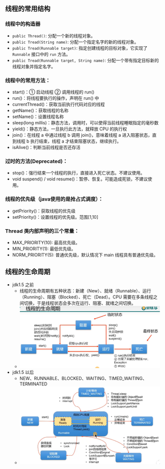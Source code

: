 ## 线程的常用结构

### 线程中的构造器

* `public Thread()`: 分配一个新的线程对象。
* `public Tread(String name)`: 分配一个指定名字的新的线程对象。
* `public Tread(Runnable target)`: 指定创建线程的目标对象，它实现了 `Runnable` 接口中的 `run` 方法。
* `public Tread(Runnable target, String name)`: 分配一个带有指定目标新的线程对象并指定名字。

### 线程中的常用方法：

* start()：① 启动线程 ② 调用线程的 run()
* run()：将线程要执行的操作，声明在 run() 中
* currentThread()：获取当前执行代码对应的线程
* getName()：获取线程的名称
* setName()：设置线程名称
* sleep(long millis)：静态方法，调用时，可以使得当前线程睡眠指定的毫秒数
* yield()：静态方法，一旦执行此方法，就释放 CPU 的执行权
* join()：在线程 a 中通过线程 b 调用 join()，意味着线程 a 进入阻塞状态，直到线程 b 执行结束，线程 a 才结束阻塞状态，继续执行。
* isAlive()：判断当前线程是否还存活

### 过时的方法(Deprecated)：

* stop()：强行结束一个线程的执行，直接进入死亡状态。不建议使用。
* void suspend() / void resume()：暂停、恢复。可能造成死锁，不建议使用。

### 线程的优先级（java使用的是抢占式调度）：

* getPriority()：获取线程的优先级
* setPriority()：设置线程的优先级。范围[1,10]

### Thread 类内部声明的三个常量：

* MAX_PRIORITY(10): 最高优先级。
* MIN_PRIORITY(1): 最低优先级。
* NORM_PRIORITY(5): 普通优先级，默认情况下 main 线程具有普通优先级。

## 线程的生命周期

* jdk1.5 之前
    * 线程的生命周期有五种状态：新建（New）、就绪（Runnable）、运行（Running）、阻塞（Blocked）、死亡（Dead）。CPU
      需要在多条线程之间切换，于是线程状态会多次在运行、阻塞、就绪之间切换。
    * <img src="./线程的生命周期-jdk1.5之前.png" alt="">
* jdk1.5 以后
    * NEW、RUNNABLE、BLOCKED、WAITING、TIMED_WAITING、TERMINATED
    * <img src="./线程的生命周期-jdk1.5以后.png" alt="">
